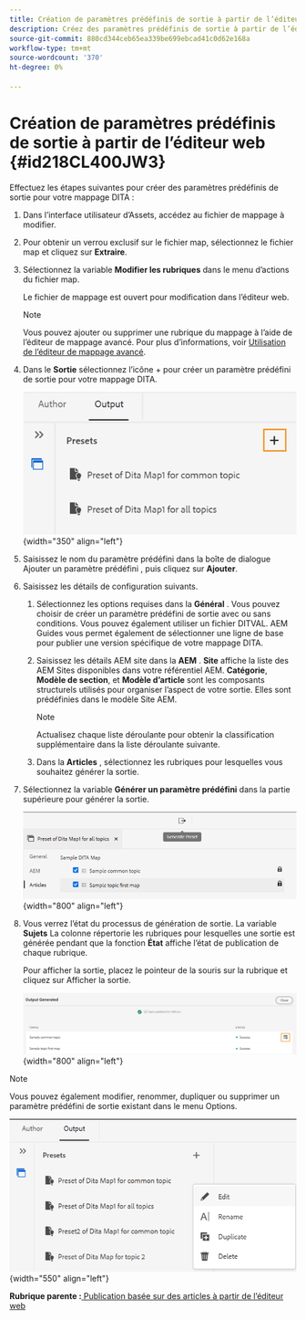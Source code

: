 ```yaml
---
title: Création de paramètres prédéfinis de sortie à partir de l’éditeur web
description: Créez des paramètres prédéfinis de sortie à partir de l’éditeur web. Découvrez comment modifier, renommer, dupliquer et supprimer un paramètre prédéfini de sortie dans AEM Guides.
source-git-commit: 880cd344ceb65ea339be699ebcad41c0d62e168a
workflow-type: tm+mt
source-wordcount: '370'
ht-degree: 0%

---
```


# Création de paramètres prédéfinis de sortie à partir de l’éditeur web {#id218CL400JW3}

Effectuez les étapes suivantes pour créer des paramètres prédéfinis de sortie pour votre mappage DITA :

1. Dans l’interface utilisateur d’Assets, accédez au fichier de mappage à modifier.

1. Pour obtenir un verrou exclusif sur le fichier map, sélectionnez le fichier map et cliquez sur **Extraire**.

1. Sélectionnez la variable **Modifier les rubriques** dans le menu d’actions du fichier map.

   Le fichier de mappage est ouvert pour modification dans l’éditeur web.

   >[!NOTE]
   >
   > Vous pouvez ajouter ou supprimer une rubrique du mappage à l’aide de l’éditeur de mappage avancé. Pour plus d’informations, voir [Utilisation de l’éditeur de mappage avancé](map-editor-advanced-map-editor.md#).

1. Dans le **Sortie** sélectionnez l’icône + pour créer un paramètre prédéfini de sortie pour votre mappage DITA.

   ![](images/output-tab-preset_cs.png){width="350" align="left"}

1. Saisissez le nom du paramètre prédéfini dans la boîte de dialogue Ajouter un paramètre prédéfini , puis cliquez sur **Ajouter**.

1. Saisissez les détails de configuration suivants.

   1. Sélectionnez les options requises dans la **Général** . Vous pouvez choisir de créer un paramètre prédéfini de sortie avec ou sans conditions. Vous pouvez également utiliser un fichier DITVAL. AEM Guides vous permet également de sélectionner une ligne de base pour publier une version spécifique de votre mappage DITA.
   1. Saisissez les détails AEM site dans la **AEM** . **Site** affiche la liste des AEM Sites disponibles dans votre référentiel AEM. **Catégorie**, **Modèle de section**, et **Modèle d’article** sont les composants structurels utilisés pour organiser l’aspect de votre sortie. Elles sont prédéfinies dans le modèle Site AEM.

      >[!NOTE]
      >
      > Actualisez chaque liste déroulante pour obtenir la classification supplémentaire dans la liste déroulante suivante.

   1. Dans la **Articles** , sélectionnez les rubriques pour lesquelles vous souhaitez générer la sortie.
1. Sélectionnez la variable **Générer un paramètre prédéfini** dans la partie supérieure pour générer la sortie.

   ![](images/add-preset-articles-tab_cs.png){width="800" align="left"}

1. Vous verrez l’état du processus de génération de sortie. La variable **Sujets** La colonne répertorie les rubriques pour lesquelles une sortie est générée pendant que la fonction **État** affiche l’état de publication de chaque rubrique.

   Pour afficher la sortie, placez le pointeur de la souris sur la rubrique et cliquez sur Afficher la sortie.

   ![](images/add-preset-output-generated_cs.png){width="800" align="left"}


>[!NOTE]
>
> Vous pouvez également modifier, renommer, dupliquer ou supprimer un paramètre prédéfini de sortie existant dans le menu Options.

![](images/edit-preset_cs.png){width="550" align="left"}

**Rubrique parente :**[ Publication basée sur des articles à partir de l’éditeur web](web-editor-article-publishing.md)
